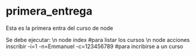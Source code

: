 # primera_entrega
Esta es la primera entra del curso de node

Se debe ejecutar: \n
node index #para listar los cursos \n
node acciones inscribir -i=1 -n=Emmanuel -c=123456789 #para incribirse a un curso 
